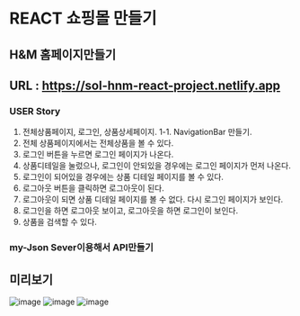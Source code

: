 # REACT 쇼핑몰 만들기

## H&M 홈페이지만들기

## URL : https://sol-hnm-react-project.netlify.app

### USER Story
1. 전체상품페이지, 로그인, 상품상세페이지.
1-1. NavigationBar 만들기.
2. 전체 상품페이지에서는 전체상품을 볼 수 있다.
3. 로그인 버튼을 누르면 로그인 페이지가 나온다.
4. 상품디테일을 눌렀으나, 로그인이 안되있을 경우에는 로그인 페이지가 먼저 나온다.
5. 로그인이 되어있을 경우에는 상품 디테일 페이지를 볼 수 있다.
6. 로그아웃 버튼을 클릭하면 로그아웃이 된다.
7. 로그아웃이 되면 상품 디테일 페이지를 볼 수 없다. 다시 로그인 페이지가 보인다.
8. 로그인을 하면 로그아웃 보이고, 로그아웃을 하면 로그인이 보인다.
9. 상품을  검색할 수 있다.

### my-Json Sever이용해서 API만들기
## 미리보기

![image](https://github.com/EUNSOL0313/hnm-react-router-practice/assets/159598570/2b6ab9f8-1d59-4eca-9a29-68897baf1d56)
![image](https://github.com/EUNSOL0313/hnm-react-router-practice/assets/159598570/9929eb4e-ddd7-44a1-8c35-5ff6fdc289fb)
![image](https://github.com/EUNSOL0313/hnm-react-router-practice/assets/159598570/9177fe90-01dd-491f-a395-fed01957597c)



